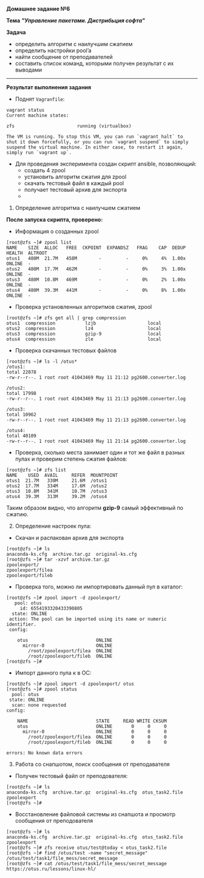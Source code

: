 **Домашнее задание №6**

**Тема** ***"Управление пакетами. Дистрибьция софта"***

**Задача**
 - определить алгоритм с наилучшим сжатием
 - определить настройки pool’a
 - найти сообщение от преподавателей
 - составить список команд, которыми получен результат с их выводами

---
**Результат выполнения задания**
- Поднят `Vagranfile`: 

```
vagrant status 
Current machine states:

zfs                       running (virtualbox)

The VM is running. To stop this VM, you can run `vagrant halt` to
shut it down forcefully, or you can run `vagrant suspend` to simply
suspend the virtual machine. In either case, to restart it again,
simply run `vagrant up`.
```

- Для проведения эксперимента создан скрипт ansible, позволяющий:
    - создать 4 zpool 
    - установить алгоритм сжатия для zpool
    - скачать тестовый файл в каждый pool
    - получает тестовый архив для экспорта
    - 

1. Определение алгоритма с наилучшем сжатием

  **После запуска скрипта, проверено:**

- Информация о созданных zpool

```
[root@zfs ~]# zpool list
NAME    SIZE  ALLOC   FREE  CKPOINT  EXPANDSZ   FRAG    CAP  DEDUP    HEALTH  ALTROOT
otus1   480M  21.7M   458M        -         -     0%     4%  1.00x    ONLINE  -
otus2   480M  17.7M   462M        -         -     0%     3%  1.00x    ONLINE  -
otus3   480M  10.8M   469M        -         -     0%     2%  1.00x    ONLINE  -
otus4   480M  39.3M   441M        -         -     0%     8%  1.00x    ONLINE  -
```

- Проверка установленных алгоритмов сжатия, zpool

```
[root@zfs ~]# zfs get all | grep compression
otus1  compression           lzjb                   local
otus2  compression           lz4                    local
otus3  compression           gzip-9                 local
otus4  compression           zle                    local
```

- Проверка скачанных тестовых файлов
```
[root@zfs ~]# ls -l /otus*
/otus1:
total 22078
-rw-r--r--. 1 root root 41043469 May 11 21:12 pg2600.converter.log

/otus2:
total 17998
-rw-r--r--. 1 root root 41043469 May 11 21:13 pg2600.converter.log

/otus3:
total 10962
-rw-r--r--. 1 root root 41043469 May 11 21:13 pg2600.converter.log

/otus4:
total 40109
-rw-r--r--. 1 root root 41043469 May 11 21:14 pg2600.converter.log
```

- Проверка, сколько места занимает один и тот же файл в разных пулах и проверим степень сжатия файлов:
```
[root@zfs ~]# zfs list
NAME    USED  AVAIL     REFER  MOUNTPOINT
otus1  21.7M   330M     21.6M  /otus1
otus2  17.7M   334M     17.6M  /otus2
otus3  10.8M   341M     10.7M  /otus3
otus4  39.3M   313M     39.2M  /otus4
```
Таким образом видно, что алгоритм **gzip-9** самый эффективный по сжатию. 

2. Определение настроек пула:

- Скачан и распакован архив для экспорта
```
[root@zfs ~]# ls
anaconda-ks.cfg  archive.tar.gz  original-ks.cfg
[root@zfs ~]# tar -xzvf archive.tar.gz
zpoolexport/
zpoolexport/filea
zpoolexport/fileb
```

- Проверка того, можно ли импортировать данный пул в каталог:
```
[root@zfs ~]# zpool import -d zpoolexport/
   pool: otus
     id: 6554193320433390805
  state: ONLINE
 action: The pool can be imported using its name or numeric identifier.
 config:

	otus                         ONLINE
	  mirror-0                   ONLINE
	    /root/zpoolexport/filea  ONLINE
	    /root/zpoolexport/fileb  ONLINE
[root@zfs ~]#
```

- Импорт данного пула к в ОС:

```
[root@zfs ~]# zpool import -d zpoolexport/ otus
[root@zfs ~]# zpool status
  pool: otus
 state: ONLINE
  scan: none requested
config:

	NAME                         STATE     READ WRITE CKSUM
	otus                         ONLINE       0     0     0
	  mirror-0                   ONLINE       0     0     0
	    /root/zpoolexport/filea  ONLINE       0     0     0
	    /root/zpoolexport/fileb  ONLINE       0     0     0

errors: No known data errors
```

3. Работа со снапшотом, поиск сообщения от преподавателя

-  Получен тестовый файл от преподователя:
```
[root@zfs ~]# ls
anaconda-ks.cfg  archive.tar.gz  original-ks.cfg  otus_task2.file  zpoolexport
[root@zfs ~]#
```

- Восстановление файловой системы из снапшота и просмотр сообщения от преподователя
```
[root@zfs ~]# ls
anaconda-ks.cfg  archive.tar.gz  original-ks.cfg  otus_task2.file  zpoolexport
[root@zfs ~]# zfs receive otus/test@today < otus_task2.file
[root@zfs ~]# find /otus/test -name "secret_message"
/otus/test/task1/file_mess/secret_message
[root@zfs ~]# cat /otus/test/task1/file_mess/secret_message
https://otus.ru/lessons/linux-hl/
```
